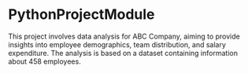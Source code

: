 # PythonProjectModule
This project involves data analysis for ABC Company, aiming to provide insights into employee demographics, team distribution, and salary expenditure. The analysis is based on a dataset containing information about 458 employees.
